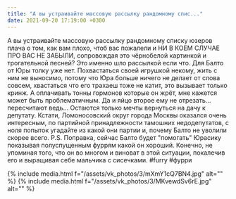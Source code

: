 ```yaml
---
title: "А вы устраивайте массовую рассылку рандомному спис..."
date: 2021-09-20 17:19:00 +0300
---
```


А вы устраивайте массовую рассылку рандомному списку юзеров плача о том, как вам плохо, чтоб вас пожалели и НИ В КОЕМ СЛУЧАЕ ПРО ВАС НЕ ЗАБЫЛИ, сопровождая это чёрнобелой картинкой и трогательной песней? Это именно шло рассылкой если что.
Для Балто от Юры толку уже нет. Похвастаться своей игрушкой некому, жить с ним не выносимо, потому что Юра больше ничего не делает от слова совсем, хвастаться что его трахаеш тоже не катит, это вызывает только кринж. А оплачивать тонны гормонов которые он жрёт, мне кажется может быть проблематичным. Да и яйцо второе ему не отрезать... пересчитают ведь... Остаются только мечты вернуться на дачу к депутату. Кстати, Ломоносовский округ города Москвы оказался очень интересным, по партийной принадлежности тамошних недодепутатов, с ноля попыток угадайте из какой они партии и, почему Балто не уволили скорее всего.
P.S. Поправка, сейчас Балто будет "помогать" Юрасику показывая полуспущенным фуррям какой он хороший. Конечно, не упоминая того, что он во многом и виноват в этой ситуации, покалечив его и выращивая себе мальчика с сисечками.
#furry #фурри


{% include media.html f="/assets/vk_photos/3/mXmY1cQ7BN4.jpg" alt="" %}
{% include media.html f="/assets/vk_photos/3/MKvewdSv6rE.jpg" alt="" %}
